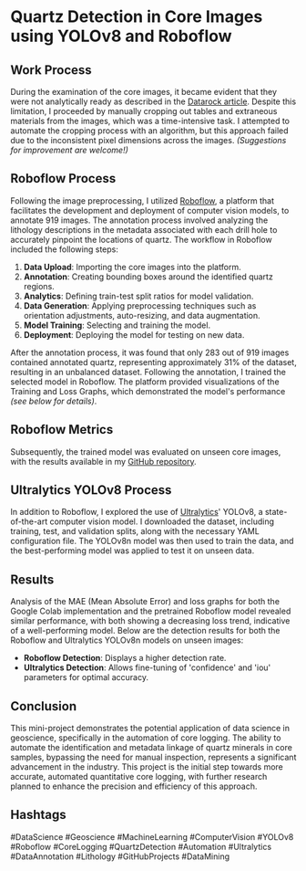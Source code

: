 

# Quartz Detection in Core Images using YOLOv8 and Roboflow

## Work Process

During the examination of the core images, it became evident that they were not analytically ready as described in the [Datarock article](link). Despite this limitation, I proceeded by manually cropping out tables and extraneous materials from the images, which was a time-intensive task. I attempted to automate the cropping process with an algorithm, but this approach failed due to the inconsistent pixel dimensions across the images. *(Suggestions for improvement are welcome!)*

## Roboflow Process

Following the image preprocessing, I utilized [Roboflow](https://roboflow.com/), a platform that facilitates the development and deployment of computer vision models, to annotate 919 images. The annotation process involved analyzing the lithology descriptions in the metadata associated with each drill hole to accurately pinpoint the locations of quartz. The workflow in Roboflow included the following steps:

1. **Data Upload**: Importing the core images into the platform.
2. **Annotation**: Creating bounding boxes around the identified quartz regions.
3. **Analytics**: Defining train-test split ratios for model validation.
4. **Data Generation**: Applying preprocessing techniques such as orientation adjustments, auto-resizing, and data augmentation.
5. **Model Training**: Selecting and training the model.
6. **Deployment**: Deploying the model for testing on new data.

After the annotation process, it was found that only 283 out of 919 images contained annotated quartz, representing approximately 31% of the dataset, resulting in an unbalanced dataset. Following the annotation, I trained the selected model in Roboflow. The platform provided visualizations of the Training and Loss Graphs, which demonstrated the model's performance *(see below for details)*.

## Roboflow Metrics

Subsequently, the trained model was evaluated on unseen core images, with the results available in my [GitHub repository](link).

## Ultralytics YOLOv8 Process

In addition to Roboflow, I explored the use of [Ultralytics](https://yolov8.com/#:~:text=YOLOv8%20is%20a%20new%20state,as%20a%20command%20line%20interface.)' YOLOv8, a state-of-the-art computer vision model. I downloaded the dataset, including training, test, and validation splits, along with the necessary YAML configuration file. The YOLOv8n model was then used to train the data, and the best-performing model was applied to test it on unseen data.

## Results

Analysis of the MAE (Mean Absolute Error) and loss graphs for both the Google Colab implementation and the pretrained Roboflow model revealed similar performance, with both showing a decreasing loss trend, indicative of a well-performing model. Below are the detection results for both the Roboflow and Ultralytics YOLOv8n models on unseen images:

- **Roboflow Detection**: Displays a higher detection rate.
- **Ultralytics Detection**: Allows fine-tuning of 'confidence' and 'iou' parameters for optimal accuracy.

## Conclusion

This mini-project demonstrates the potential application of data science in geoscience, specifically in the automation of core logging. The ability to automate the identification and metadata linkage of quartz minerals in core samples, bypassing the need for manual inspection, represents a significant advancement in the industry. This project is the initial step towards more accurate, automated quantitative core logging, with further research planned to enhance the precision and efficiency of this approach.

## Hashtags

#DataScience #Geoscience #MachineLearning #ComputerVision #YOLOv8 #Roboflow #CoreLogging #QuartzDetection #Automation #Ultralytics #DataAnnotation #Lithology #GitHubProjects #DataMining
